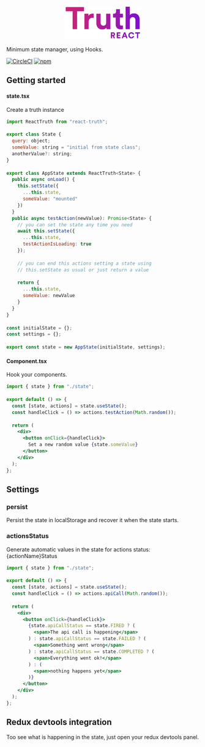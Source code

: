 <p align="center">
  <img width="200" src="logo.png" />
</p>

Minimum state manager, using Hooks.

[![CircleCI](https://circleci.com/gh/zapaiamarce/react-truth.svg?style=shield)](https://circleci.com/gh/zapaiamarce/react-truth) [![npm](https://img.shields.io/npm/v/react-truth/latest.svg?color=brightgreen)](https://www.npmjs.com/package/react-truth)

## Getting started

#### state.tsx

Create a truth instance

```jsx
import ReactTruth from "react-truth";

export class State {
  query: object;
  someValue: string = "initial from state class";
  anotherValue?: string;
}

export class AppState extends ReactTruth<State> {
  public async onLoad() {
    this.setState({
      ...this.state,
      someValue: "mounted"
    })
  }
  public async testAction(newValue): Promise<State> {
    // you can set the state any time you need
    await this.setState({
      ...this.state,
      testActionIsLoading: true
    });

    // you can end this actions setting a state using
    // this.setState as usual or just return a value

    return {
      ...this.state,
      someValue: newValue
    }
  }
}

const initialState = {};
const settings = {};

export const state = new AppState(initialState, settings);
```

#### Component.tsx

Hook your components.

```jsx
import { state } from "./state";

export default () => {
  const [state, actions] = state.useState();
  const handleClick = () => actions.testAction(Math.random());

  return (
    <div>
      <button onClick={handleClick}>
        Set a new random value {state.someValue}
      </button>
    </div>
  );
};
```

## Settings

### persist

Persist the state in localStorage and recover it when the state starts.

### actionsStatus

Generate automatic values in the state for actions status: {actionName}Status

```jsx
import { state } from "./state";

export default () => {
  const [state, actions] = state.useState();
  const handleClick = () => actions.apiCall(Math.random());

  return (
    <div>
      <button onClick={handleClick}>
        {state.apiCallStatus == state.FIRED ? (
          <span>The api call is happening</span>
        ) : state.apiCallStatus == state.FAILED ? (
          <span>Something went wrong</span>
        ) : state.apiCallStatus == state.COMPLETED ? (
          <span>Everything went ok!</span>
        ) : (
          <span>nothing happens yet</span>
        )}
      </button>
    </div>
  );
};
```

## Redux devtools integration

Too see what is happening in the state, just open your redux devtools panel.
